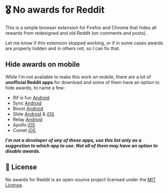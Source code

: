 # 🎖️ No awards for Reddit
This is a simple browser extension for Firefox and Chrome that hides all rewards from redesigned and old Reddit (on comments and posts).

Let me know if this extension stopped working, or if in some cases awards are properly hidden and in others not, so I can fix that.


## Hide awards on mobile
While I'm not available to make this work on mobile, there are a lot of **unofficial Reddit apps** for download and some of them have an option to hide awards, to name a few:

* Rif is fun [Android](https://www.play.google.com/store/apps/details?id=com.andrewshu.android.reddit)
* Sync [Android](https://play.google.com/store/apps/details?id=com.laurencedawson.reddit_sync)
* Boost [Android](https://play.google.com/store/apps/details?id=com.rubenmayayo.reddit) 
* Slide [Android](https://play.google.com/store/apps/details?id=me.ccrama.redditslide) & [iOS](https://apps.apple.com/us/app/slide-for-reddit/id1260626828)
* Relay [Android](https://play.google.com/store/apps/details?id=free.reddit.news)
* Apollo [iOS](https://apps.apple.com/app/id979274575)
* Comet [iOS](https://apps.apple.com/us/app/id1146204813)

***I'm not a developer of any of these apps, use this list only as a suggestion to which app to use. Not all of them may have an option to disable awards.***

## 📝 License 
No awards for Reddit is an open-source project licensed under the [MIT License](https://github.com/datguysheepy/no-awards-fr/blob/master/LICENSE).
